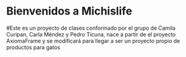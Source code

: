# Bienvenidos a Michislife

#Este es un proyecto de clases conformado por el grupo de Camila Curipan, Carla Méndez y Pedro Ticuna, nace a partir de el proyecto AxiomaFrame y se modificará para llegar a ser un proyecto propio de productos para gatos
